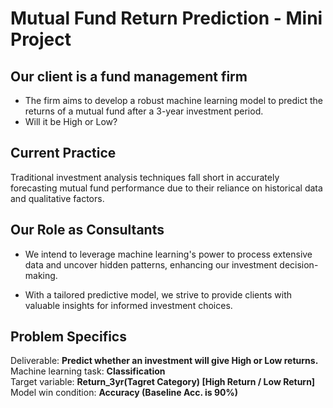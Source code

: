 # Mutual Fund Return Prediction - Mini Project

## Our client is a fund management firm

- The firm aims to develop a robust machine learning model to predict
the returns of a mutual fund after a 3-year investment period.
- Will it be High or Low?

## Current Practice

Traditional investment analysis techniques fall short in accurately forecasting mutual fund performance due to their reliance on historical data and qualitative factors.

## Our Role as Consultants

- We intend to leverage machine learning's power to process extensive data and uncover hidden patterns, enhancing our investment decision-making.

- With a tailored predictive model, we strive to provide clients with valuable insights for informed investment choices.

## Problem Specifics
Deliverable: <b> Predict whether an investment will give High or Low returns. </b> <br>
Machine learning task: <b> Classification </b> <br>
Target variable: <b> Return_3yr(Tagret Category) [High Return / Low Return] </b> <br>
Model win condition: <b> Accuracy (Baseline Acc. is 90%)
